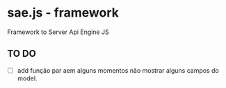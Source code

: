# sae.js - framework
Framework to Server Api Engine JS


## TO DO
 - [ ] add função par aem alguns momentos não mostrar alguns campos do model.